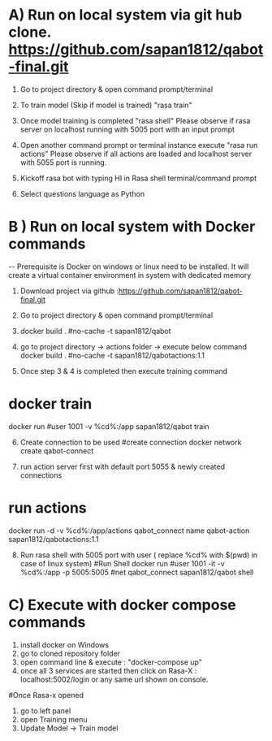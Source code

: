 # A) Run on local system via git hub clone. https://github.com/sapan1812/qabot-final.git
1) Go to project directory & open command prompt/terminal
2) To train model (Skip if model is trained)
   "rasa train"
   
3) Once model training is completed
   "rasa shell"
   Please observe if rasa server on localhost running with 5005 port with an input prompt
   
4) Open another command prompt or terminal instance
   execute "rasa run actions"
   Please observe if all actions are loaded and localhost server with 5055 port is running.
   
5) Kickoff rasa bot with typing HI in Rasa shell terminal/command prompt
6) Select questions language as Python

# B ) Run on local system with Docker commands
-- Prerequisite is Docker on windows or linux need to be installed. It will create a virtual container environment in system with dedicated memory

1) Download project via github :https://github.com/sapan1812/qabot-final.git
2) Go to project directory & open command prompt/terminal
3) docker build . #no-cache -t sapan1812/qabot
4) go to project directory -> actions folder -> execute below command
   docker build . #no-cache -t sapan1812/qabotactions:1.1
   
5) Once step 3 & 4 is completed then execute training command
# docker train
docker run #user 1001 -v %cd%:/app sapan1812/qabot train

6) Create connection to be used 
#create connection
docker network create qabot-connect

7) run action server first with default port 5055 & newly created connections 
# run actions
docker run -d -v %cd%:/app/actions qabot_connect name qabot-action sapan1812/qabotactions:1.1

8) Run rasa shell with 5005 port with user ( replace %cd% with $(pwd) in case of linux system)
#Run Shell
docker run #user 1001 -it -v %cd%:/app -p 5005:5005 #net qabot_connect  sapan1812/qabot shell


# C) Execute with docker compose commands
1. install docker on Windows
2. go to cloned repository folder
3. open command line & execute  : "docker-compose up"
4. once all 3 services are started then click on Rasa-X : localhost:5002/login or any same url shown on console.

#Once Rasa-x opened
1. go to left panel
2. open Training menu
3. Update Model -> Train model
